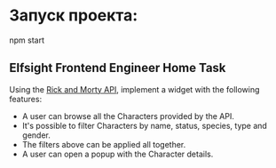 # Запуск проекта:
npm start

## Elfsight Frontend Engineer Home Task
Using the [Rick and Morty API](https://rickandmortyapi.com/), implement a widget with the following features:

- A user can browse all the Characters provided by the API.
- It's possible to filter Characters by name, status, species, type and gender.
- The filters above can be applied all together.
- A user can open a popup with the Character details.

